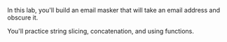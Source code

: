 In this lab, you'll build an email masker that will take an email address and obscure it.

You'll practice string slicing, concatenation, and using functions.
